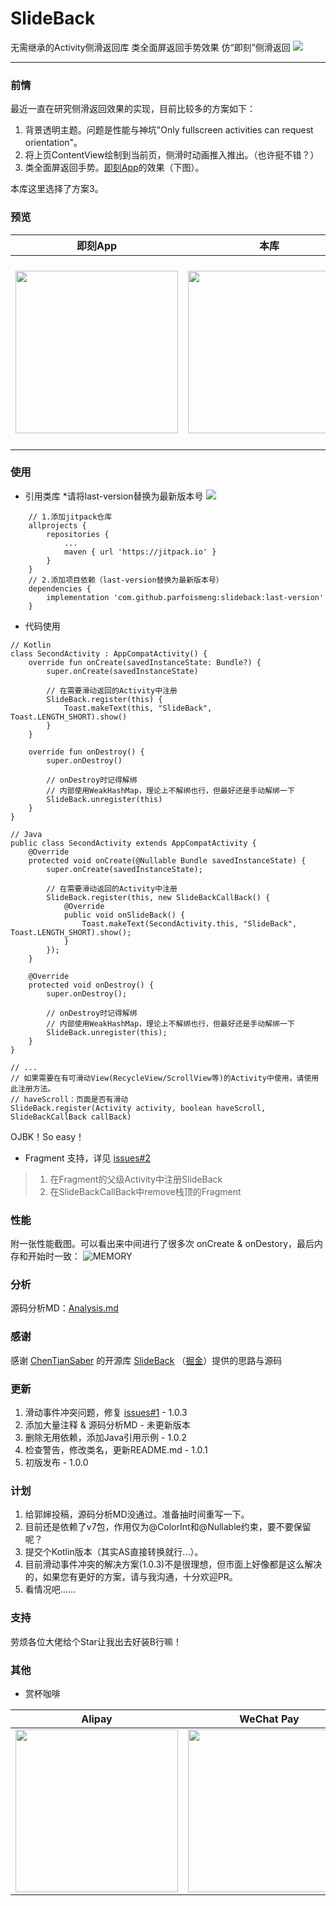 
# SlideBack
无需继承的Activity侧滑返回库 类全面屏返回手势效果 仿“即刻”侧滑返回
[![](https://jitpack.io/v/ParfoisMeng/SlideBack.svg)](https://jitpack.io/#ParfoisMeng/SlideBack)

---

### 前情
最近一直在研究侧滑返回效果的实现，目前比较多的方案如下：

 1. 背景透明主题。问题是性能与神坑"Only fullscreen activities can request
    orientation"。
 2. 将上页ContentView绘制到当前页，侧滑时动画推入推出。（也许挺不错？）
 3. 类全面屏返回手势。[即刻App](https://www.ruguoapp.com/)的效果（下图）。

本库这里选择了方案3。

### 预览
| 即刻App | 本库 | Demo下载 |
| :---: | :---: | :---: |
| <img src="https://github.com/ParfoisMeng/SlideBack/blob/master/screenshot/jike.gif" width="260px"/> | <img src="https://github.com/ParfoisMeng/SlideBack/blob/master/screenshot/mine.gif" width="260px"/> | <img src="https://github.com/ParfoisMeng/SlideBack/blob/master/demo/demo_qr.gif" width="260px"/><br><br>[Demo下载](https://raw.githubusercontent.com/ParfoisMeng/SlideBack/master/demo/demo.apk) |

### 使用
 - 引用类库 *请将last-version替换为最新版本号 [![](https://jitpack.io/v/ParfoisMeng/SlideBack.svg)](https://jitpack.io/#ParfoisMeng/SlideBack)
```
	// 1.添加jitpack仓库
	allprojects {
		repositories {
			...
			maven { url 'https://jitpack.io' }
		}
	}
	// 2.添加项目依赖（last-version替换为最新版本号）
	dependencies {
		implementation 'com.github.parfoismeng:slideback:last-version'
	}
```
- 代码使用
```
// Kotlin
class SecondActivity : AppCompatActivity() {
    override fun onCreate(savedInstanceState: Bundle?) {
        super.onCreate(savedInstanceState)

        // 在需要滑动返回的Activity中注册
        SlideBack.register(this) {
            Toast.makeText(this, "SlideBack", Toast.LENGTH_SHORT).show()
        }
    }

    override fun onDestroy() {
        super.onDestroy()

        // onDestroy时记得解绑
        // 内部使用WeakHashMap，理论上不解绑也行，但最好还是手动解绑一下
        SlideBack.unregister(this)
    }
}

// Java
public class SecondActivity extends AppCompatActivity {
    @Override
    protected void onCreate(@Nullable Bundle savedInstanceState) {
        super.onCreate(savedInstanceState);

        // 在需要滑动返回的Activity中注册
        SlideBack.register(this, new SlideBackCallBack() {
            @Override
            public void onSlideBack() {
                Toast.makeText(SecondActivity.this, "SlideBack", Toast.LENGTH_SHORT).show();
            }
        });
    }

    @Override
    protected void onDestroy() {
        super.onDestroy();

        // onDestroy时记得解绑
        // 内部使用WeakHashMap，理论上不解绑也行，但最好还是手动解绑一下
        SlideBack.unregister(this);
    }
}

// ...
// 如果需要在有可滑动View(RecycleView/ScrollView等)的Activity中使用，请使用此注册方法。
// haveScroll：页面是否有滑动
SlideBack.register(Activity activity, boolean haveScroll, SlideBackCallBack callBack)
```
OJBK！So easy！
- Fragment 支持，详见 [issues#2](https://github.com/ParfoisMeng/SlideBack/issues/2)
> 1. 在Fragment的父级Activity中注册SlideBack
> 2. 在SlideBackCallBack中remove栈顶的Fragment

### 性能
附一张性能截图。可以看出来中间进行了很多次 onCreate & onDestory，最后内存和开始时一致：
![
MEMORY](https://github.com/ParfoisMeng/SlideBack/blob/master/screenshot/memory.png)

### 分析
源码分析MD：[Analysis.md](https://github.com/ParfoisMeng/SlideBack/blob/master/Analysis.md)

### 感谢
感谢 [ChenTianSaber](https://github.com/ChenTianSaber)  的开源库 [SlideBack](https://github.com/ChenTianSaber/SlideBack) （[掘金](https://juejin.im/post/5b7a837cf265da432f653617)）提供的思路与源码

### 更新
1. 滑动事件冲突问题，修复 [issues#1](https://github.com/ParfoisMeng/SlideBack/issues/1) - 1.0.3
2. 添加大量注释 & 源码分析MD - 未更新版本
3. 删除无用依赖，添加Java引用示例 - 1.0.2
4. 检查警告，修改类名，更新README.md - 1.0.1
5. 初版发布 - 1.0.0

### 计划
1. 给郭婶投稿，源码分析MD没通过。准备抽时间重写一下。
3. 目前还是依赖了v7包，作用仅为@ColorInt和@Nullable约束，要不要保留呢？
4. 提交个Kotlin版本（其实AS直接转换就行...）。
2. 目前滑动事件冲突的解决方案(1.0.3)不是很理想，但市面上好像都是这么解决的，如果您有更好的方案，请与我沟通，十分欢迎PR。
5. 看情况吧......

### 支持
劳烦各位大佬给个Star让我出去好装B行嘛！

### 其他
<!--
- 加我好友（请注明来意）

| QQ | WeChat | Email |
| :---: | :---: | :---: |
| 757479544<br><br><img src="https://github.com/ParfoisMeng/SlideBack/blob/master/screenshot/qq_qr.jpg" width="260px"/> | youshi520000<br><br><img src="https://github.com/ParfoisMeng/SlideBack/blob/master/screenshot/wx_qr.png" width="260px"/> | youshi520000@163.com<br><br>yi520000@vip.qq.com<br><br>youshi.meng@gmail.com<br><br>parfois.meng@icloud.com<br><br>parfois.meng@outlook.com |
-->
- 赏杯咖啡

| Alipay | WeChat Pay |
| --- | --- |
| <img src="https://github.com/ParfoisMeng/SlideBack/blob/master/screenshot/alipay.jpg" width="260px"/> | <img src="https://github.com/ParfoisMeng/SlideBack/blob/master/screenshot/wechat.png" width="260px"/> |
